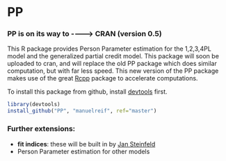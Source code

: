 PP
==

### PP is on its way to ----> CRAN (version 0.5)


This R package provides Person Parameter estimation for the 1,2,3,4PL model and the generalized partial credit model. This package will soon be uploaded to cran, and will replace the old PP package which does similar computation, but with far less speed. This new version of the PP package makes use of the great [Rcpp](https://github.com/RcppCore/Rcpp) package to accelerate computations.


To install this package from github, install [devtools](https://github.com/hadley/devtools) first.

```R
library(devtools)
install_github("PP", "manuelreif", ref="master")
```

### Further extensions:

* **fit indices**: these will be built in by [Jan Steinfeld](https://github.com/jansteinfeld)
* Person Parameter estimation for other models

